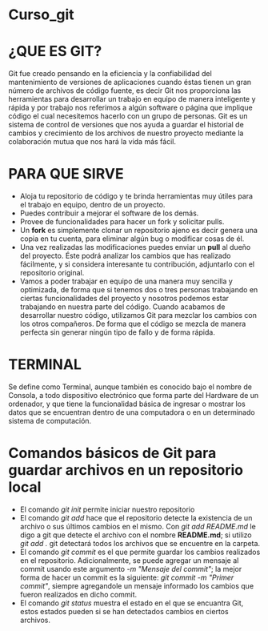 # Curso_git

# ¿QUE ES GIT?
Git fue creado pensando en la eficiencia y la confiabilidad del mantenimiento de versiones de aplicaciones cuando éstas tienen un gran número de archivos de código fuente, es decir Git nos proporciona las herramientas para desarrollar un trabajo en equipo de manera inteligente y rápida y por trabajo nos referimos a algún software o página que implique código el cual necesitemos hacerlo con un grupo de personas.
Git es un sistema de control de versiones que nos ayuda a guardar el historial de cambios y crecimiento de los archivos de nuestro proyecto mediante la colaboración mutua que nos hará la vida más fácil.


# PARA QUE SIRVE
* Aloja tu repositorio de código y te brinda herramientas muy útiles para el trabajo en equipo, dentro de un proyecto.
* Puedes contribuir a mejorar el software de los demás. 
* Provee de funcionalidades para hacer un fork y solicitar pulls.
* Un **fork** es simplemente clonar un repositorio ajeno es decir genera una copia en tu cuenta, para eliminar algún bug o modificar
cosas de él.
* Una vez realizadas las modificaciones puedes enviar un **pull** al dueño del proyecto. Éste podrá analizar los cambios que has 
realizado fácilmente, y si considera interesante tu contribución, adjuntarlo con el repositorio original.
* Vamos a poder trabajar en equipo de una manera muy sencilla y optimizada, de forma que si tenemos dos o tres personas trabajando en ciertas funcionalidades del proyecto y nosotros podemos estar trabajando en nuestra parte del código. Cuando acabamos de desarrollar nuestro código, utilizamos Git para mezclar los cambios con los otros compañeros. De forma que el código se mezcla de manera perfecta 
sin generar ningún tipo de fallo y de forma rápida.

# TERMINAL
 Se define como Terminal, aunque también es conocido bajo el nombre de Consola, a todo dispositivo electrónico que forma parte del    Hardware de un ordenador, y que tiene la funcionalidad básica de ingresar o mostrar los datos que se encuentran dentro de una computadora o en un determinado sistema de computación. 
 
# Comandos básicos de Git para guardar archivos en un repositorio local
* El comando *git init* permite iniciar nuestro repositorio
* El comando *git add* hace que el repositorio detecte la existencia de un archivo o sus últimos cambios en el mismo. Con *git add README.md* le digo a git que detecte el archivo con el nombre **README.md**; si utilizo *git add .* git detectará todos los archivos que se encuentre en la carpeta.
* El comando *git commit* es el que permite guardar los cambios realizados en el repositorio. Adicionalmente, se puede agregar un mensaje al commit usando este argumento *-m "Mensaje del commit"*; la mejor forma de hacer un commit es la siguiente: *git commit -m "Primer commit"*, siempre agregandole un mensaje informado los cambios que fueron realizados en dicho commit.
* El comando *git status* muestra el estado en el que se encuantra Git, estos estados pueden si se han detectados cambios en ciertos archivos.

